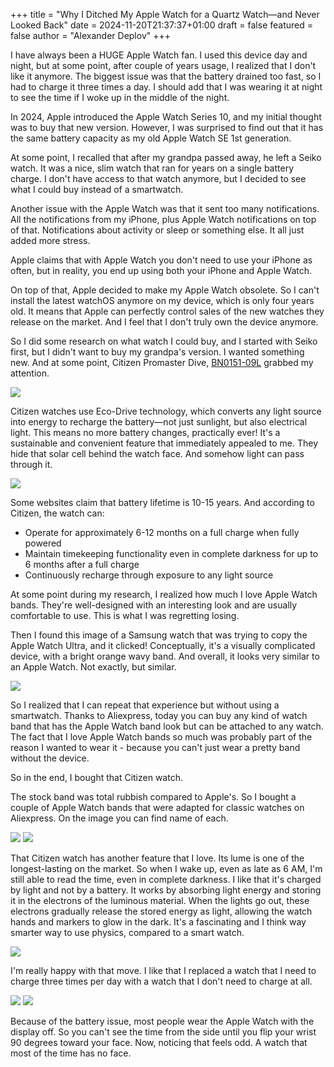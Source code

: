 +++
title = "Why I Ditched My Apple Watch for a Quartz Watch—and Never Looked Back"
date = 2024-11-20T21:37:37+01:00
draft = false
featured = false
author = "Alexander Deplov"
+++

I have always been a HUGE Apple Watch fan. I used this device day and night, but at some point, after couple of years usage, I realized that I don't like it anymore. The biggest issue was that the battery drained too fast, so I had to charge it three times a day. I should add that I was wearing it at night to see the time if I woke up in the middle of the night.

In 2024, Apple introduced the Apple Watch Series 10, and my initial thought was to buy that new version. However, I was surprised to find out that it has the same battery capacity as my old Apple Watch SE 1st generation.

At some point, I recalled that after my grandpa passed away, he left a Seiko watch. It was a nice, slim watch that ran for years on a single battery charge. I don't have access to that watch anymore, but I decided to see what I could buy instead of a smartwatch.

Another issue with the Apple Watch was that it sent too many notifications. All the notifications from my iPhone, plus Apple Watch notifications on top of that. Notifications about activity or sleep or something else. It all just added more stress.

Apple claims that with Apple Watch you don't need to use your iPhone as often, but in reality, you end up using both your iPhone and Apple Watch.

On top of that, Apple decided to make my Apple Watch obsolete. So I can't install the latest watchOS anymore on my device, which is only four years old. It means that Apple can perfectly control sales of the new watches they release on the market. And I feel that I don't truly own the device anymore. 

So I did some research on what watch I could buy, and I started with Seiko first, but I didn't want to buy my grandpa's version. I wanted something new. And at some point, Citizen Promaster Dive, [BN0151-09L](https://www.citizenwatch.com/us/en/product/BN0151-09L.html) grabbed my attention.

![](images/6.webp)

Citizen watches use Eco-Drive technology, which converts any light source into energy to recharge the battery—not just sunlight, but also electrical light. This means no more battery changes, practically ever! It's a sustainable and convenient feature that immediately appealed to me. They hide that solar cell behind the watch face. And somehow light can pass through it.

![](images/7.webp)

Some websites claim that battery lifetime is 10-15 years. And according to Citizen, the watch can:
- Operate for approximately 6-12 months on a full charge when fully powered
- Maintain timekeeping functionality even in complete darkness for up to 6 months after a full charge
- Continuously recharge through exposure to any light source

At some point during my research, I realized how much I love Apple Watch bands. They're well-designed with an interesting look and are usually comfortable to use. This is what I was regretting losing.

Then I found this image of a Samsung watch that was trying to copy the Apple Watch Ultra, and it clicked! Conceptually, it's a visually complicated device, with a bright orange wavy band. And overall, it looks very similar to an Apple Watch. Not exactly, but similar. 

![](images/1.webp)

So I realized that I can repeat that experience but without using a smartwatch. Thanks to Aliexpress, today you can buy any kind of watch band that has the Apple Watch band look but can be attached to any watch. The fact that I love Apple Watch bands so much was probably part of the reason I wanted to wear it - because you can't just wear a pretty band without the device.

So in the end, I bought that Citizen watch. 

The stock band was total rubbish compared to Apple's. So I bought a couple of Apple Watch bands that were adapted for classic watches on Aliexpress. On the image you can find name of each.

![](images/2.webp)
![](images/5.webp)

That Citizen watch has another feature that I love. Its lume is one of the longest-lasting on the market. So when I wake up, even as late as 6 AM, I'm still able to read the time, even in complete darkness. I like that it's charged by light and not by a battery. It works by absorbing light energy and storing it in the electrons of the luminous material. When the lights go out, these electrons gradually release the stored energy as light, allowing the watch hands and markers to glow in the dark. It's a fascinating and I think way smarter way to use physics, compared to a smart watch.

![](images/8.webp)

I'm really happy with that move. I like that I replaced a watch that I need to charge three times per day with a watch that I don't need to charge at all. 

![](images/3.webp)
![](images/4.webp)


Because of the battery issue, most people wear the Apple Watch with the display off. So you can't see the time from the side until you flip your wrist 90 degrees toward your face. Now, noticing that feels odd. A watch that most of the time has no face.



